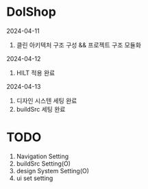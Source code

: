 # DolShop
2024-04-11
1. 클린 아키텍처 구조 구성 && 프로젝트 구조 모듈화

2024-04-12
1. HILT 적용 완료

2024-04-13
1. 디자인 시스텐 세팅 완료
2. buildSrc 세팅 완료

# TODO
1. Navigation Setting
2. buildSrc Setting(O)
3. design System Setting(O)
4. ui set setting
